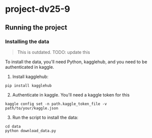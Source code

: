 # project-dv25-9

## Running the project

### Installing the data

> This is outdated. TODO: update this

To install the data, you'll need Python, kagglehub, and you need to be authenticated in kaggle.

1. Install kagglehub:
```shell
pip install kagglehub
```

2. Authenticate in kaggle. You'll need a kaggle token for this
```shell
kaggle config set -n path.kaggle_token_file -v path/to/your/kaggle.json
```

3. Run the script to install the data:
```shell
cd data
python download_data.py
```